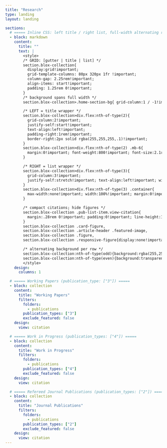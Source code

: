 ```yaml
---
title: "Research"
type: landing
layout: landing

sections:
  # ===== Inline CSS: left title / right list, full-width alternating rows =====
  - block: markdown
    content:
      title: ""
      text: |
        <style>
        /* GRID: [gutter | title | list] */
        section.blox-collection{
          display:grid!important;
          grid-template-columns: 80px 320px 1fr !important;
          column-gap: 2.25rem!important;
          align-items: start!important;
          padding: 1.25rem 0!important;
        }
        /* background spans full width */
        section.blox-collection>.home-section-bg{ grid-column:1 / -1!important }

        /* LEFT = title wrapper */
        section.blox-collection>div.flex:nth-of-type(2){
          grid-column:2!important;
          justify-self:start!important;
          text-align:left!important;
          padding-right:1rem!important;
          border-right:2px solid rgba(255,255,255,.1)!important;
        }
        section.blox-collection>div.flex:nth-of-type(2) .mb-6{
          margin:0!important; font-weight:800!important; font-size:2.1rem!important; line-height:1.15!important;
        }

        /* RIGHT = list wrapper */
        section.blox-collection>div.flex:nth-of-type(3){
          grid-column:3!important;
          justify-self:stretch!important; text-align:left!important; width:100%!important;
        }
        section.blox-collection>div.flex:nth-of-type(3) .container{
          max-width:none!important; width:100%!important; margin:0!important; padding:0!important;
        }

        /* compact citations; hide figures */
        section.blox-collection .pub-list-item.view-citation{
          margin:.28rem 0!important; padding:0!important; line-height:1.35!important; font-size:1rem!important;
        }
        section.blox-collection .card-figure,
        section.blox-collection .article-header .featured-image,
        section.blox-collection .figure,
        section.blox-collection .responsive-figure{display:none!important}

        /* alternating background per row */
        section.blox-collection:nth-of-type(odd){background:rgba(255,255,255,.03)!important}
        section.blox-collection:nth-of-type(even){background:transparent!important}
        </style>
    design:
      columns: 1

  # ===== Working Papers (publication_type: ["3"]) =====
  - block: collection
    content:
      title: "Working Papers"
      filters:
        folders:
          - publications
        publication_types: ["3"]
        exclude_featured: false
    design:
      view: citation

  # ===== Work in Progress (publication_types: ["4"]) =====
  - block: collection
    content:
      title: "Work in Progress"
      filters:
        folders:
          - publications
        publication_types: ["4"]
        exclude_featured: false
    design:
      view: citation

  # ===== Refereed Journal Publications (publication_types: ["2"]) =====
  - block: collection
    content:
      title: "Journal Publications"
      filters:
        folders:
          - publications
        publication_types: ["2"]
        exclude_featured: false
    design:
      view: citation
---
```


